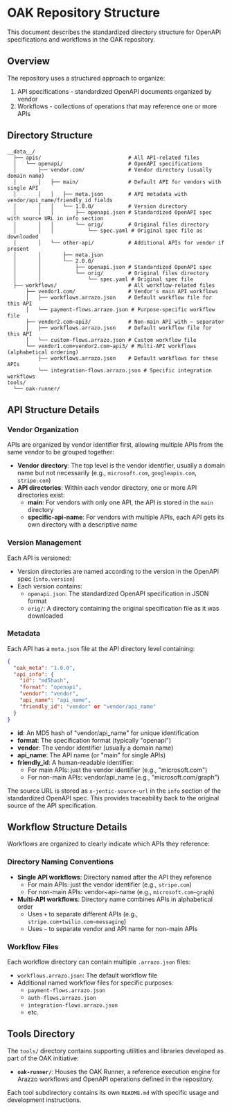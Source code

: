 # OAK Repository Structure

This document describes the standardized directory structure for OpenAPI specifications and workflows in the OAK repository.

## Overview

The repository uses a structured approach to organize:
1. API specifications - standardized OpenAPI documents organized by vendor
2. Workflows - collections of operations that may reference one or more APIs

## Directory Structure

```
__data__/
  ├── apis/                            # All API-related files
  │   └── openapi/                     # OpenAPI specifications
  │       ├── vendor.com/              # Vendor directory (usually domain name)
  │       │   ├── main/                # Default API for vendors with single API
  │       │   │   ├── meta.json        # API metadata with vendor/api_name/friendly_id fields
  │       │   │   └── 1.0.0/           # Version directory
  │       │   │       ├── openapi.json # Standardized OpenAPI spec with source URL in info section
  │       │   │       └── orig/        # Original files directory
  │       │   │           └── spec.yaml # Original spec file as downloaded
  │       │   └── other-api/           # Additional APIs for vendor if present
  │       │       ├── meta.json
  │       │       └── 2.0.0/
  │       │           ├── openapi.json # Standardized OpenAPI spec
  │       │           └── orig/        # Original files directory
  │       │               └── spec.yaml # Original spec file
  ├── workflows/                       # All workflow-related files
      ├── vendor1.com/                 # Vendor's main API workflows 
      │   ├── workflows.arrazo.json    # Default workflow file for this API
      │   └── payment-flows.arrazo.json # Purpose-specific workflow file
      ├── vendor2.com~api3/            # Non-main API with ~ separator
      │   ├── workflows.arrazo.json    # Default workflow file for this API
      │   └── custom-flows.arrazo.json # Custom workflow file
      └── vendor1.com+vendor2.com~api3/ # Multi-API workflows (alphabetical ordering)
          ├── workflows.arrazo.json    # Default workflows for these APIs
          └── integration-flows.arrazo.json # Specific integration workflows
tools/
  └── oak-runner/
```

## API Structure Details

### Vendor Organization

APIs are organized by vendor identifier first, allowing multiple APIs from the same vendor to be grouped together:

- **Vendor directory**: The top level is the vendor identifier, usually a domain name but not necessarily (e.g., `microsoft.com`, `googleapis.com`, `stripe.com`)
- **API directories**: Within each vendor directory, one or more API directories exist:
  - **main**: For vendors with only one API, the API is stored in the `main` directory
  - **specific-api-name**: For vendors with multiple APIs, each API gets its own directory with a descriptive name

### Version Management

Each API is versioned:

- Version directories are named according to the version in the OpenAPI spec (`info.version`)
- Each version contains:
  - `openapi.json`: The standardized OpenAPI specification in JSON format
  - `orig/`: A directory containing the original specification file as it was downloaded

### Metadata

Each API has a `meta.json` file at the API directory level containing:

```json
{
  "oak_meta": "1.0.0",
  "api_info": {
    "id": "md5hash",
    "format": "openapi",
    "vendor": "vendor",
    "api_name": "api_name",
    "friendly_id": "vendor" or "vendor/api_name"
  }
}
```

- **id**: An MD5 hash of "vendor/api_name" for unique identification
- **format**: The specification format (typically "openapi")
- **vendor**: The vendor identifier (usually a domain name)
- **api_name**: The API name (or "main" for single APIs)
- **friendly_id**: A human-readable identifier:
  - For main APIs: just the vendor identifier (e.g., "microsoft.com")
  - For non-main APIs: vendor/api_name (e.g., "microsoft.com/graph")

The source URL is stored as `x-jentic-source-url` in the `info` section of the standardized OpenAPI spec. This provides traceability back to the original source of the API specification.

## Workflow Structure Details

Workflows are organized to clearly indicate which APIs they reference:

### Directory Naming Conventions

- **Single API workflows**: Directory named after the API they reference
  - For main APIs: just the vendor identifier (e.g., `stripe.com`)
  - For non-main APIs: vendor~api-name (e.g., `microsoft.com~graph`)
- **Multi-API workflows**: Directory name combines APIs in alphabetical order
  - Uses `+` to separate different APIs (e.g., `stripe.com+twilio.com~messaging`)
  - Uses `~` to separate vendor and API name for non-main APIs

### Workflow Files

Each workflow directory can contain multiple `.arrazo.json` files:

- `workflows.arrazo.json`: The default workflow file
- Additional named workflow files for specific purposes:
  - `payment-flows.arrazo.json`
  - `auth-flows.arrazo.json`
  - `integration-flows.arrazo.json`
  - etc.

## Tools Directory

The `tools/` directory contains supporting utilities and libraries developed as part of the OAK initiative:

- **`oak-runner/`**: Houses the OAK Runner, a reference execution engine for Arazzo workflows and OpenAPI operations defined in the repository.

Each tool subdirectory contains its own `README.md` with specific usage and development instructions.

